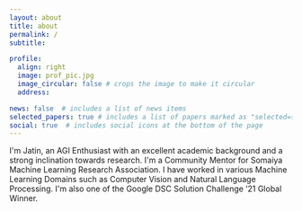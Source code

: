 ```yaml
---
layout: about
title: about
permalink: /
subtitle: 

profile:
  align: right
  image: prof_pic.jpg
  image_circular: false # crops the image to make it circular
  address: 

news: false  # includes a list of news items
selected_papers: true # includes a list of papers marked as "selected={true}"
social: true  # includes social icons at the bottom of the page
---
```


I'm Jatin, an AGI Enthusiast with an excellent academic background and a strong inclination towards research. I'm a Community Mentor for Somaiya Machine Learning Research Association. I have worked in various Machine Learning Domains such as Computer Vision and Natural Language Processing. I'm also one of the Google DSC Solution Challenge ‘21 Global Winner.


